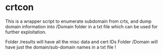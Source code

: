 # crtcon
This is a wrapper script to enumerate subdomain from crts, and dump domain information into /Domain folder in a txt file which can be used for further exploitation.

Folder /results will have all the misc data and cert IDs
Folder /Domain will have just the domain/sub-domain names in a txt file !


